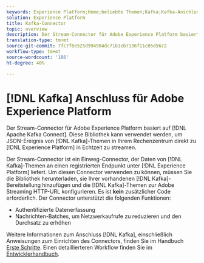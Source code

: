 ```yaml
---
keywords: Experience Platform;Home;beliebte Themen;Kafka;Kafka-Anschluss;Kafka;
solution: Experience Platform
title: Kafka-Connector
topic: overview
description: Der Stream-Connector für Adobe Experience Platform basiert auf Apache Kafka Connect. Mit dieser Bibliothek können Sie JSON-Ereignisse von Kafka-Themen in Ihrem Rechenzentrum in Echtzeit direkt an Experience Platform zu streamen.
translation-type: tm+mt
source-git-commit: 7fc7f0e525d994904dc71b1eb7136f11c05d5672
workflow-type: tm+mt
source-wordcount: '186'
ht-degree: 40%

---
```



# [!DNL Kafka] Anschluss für Adobe Experience Platform

Der Stream-Connector für Adobe Experience Platform basiert auf [!DNL Apache Kafka Connect]. Diese Bibliothek kann verwendet werden, um JSON-Ereignis von [!DNL Kafka]-Themen in Ihrem Rechenzentrum direkt zu [!DNL Experience Platform] in Echtzeit zu streamen.

Der Stream-Connector ist ein Einweg-Connector, der Daten von [!DNL Kafka]-Themen an einen registrierten Endpunkt unter [!DNL Experience Platform] liefert. Um diesen Connector verwenden zu können, müssen Sie die Bibliothek herunterladen, sie Ihrer vorhandenen [!DNL Kafka]-Bereitstellung hinzufügen und die [!DNL Kafka]-Themen zur Adobe Streaming HTTP-URL konfigurieren. Es ist **kein** zusätzlicher Code erforderlich. Der Connector unterstützt die folgenden Funktionen:

- Authentifizierte Datenerfassung
- Nachrichten-Batches, um Netzwerkaufrufe zu reduzieren und den Durchsatz zu erhöhen

Weitere Informationen zum Anschluss [!DNL Kafka], einschließlich Anweisungen zum Einrichten des Connectors, finden Sie im Handbuch [Erste Schritte](https://github.com/adobe/experience-platform-streaming-connect). Einen detaillierteren Workflow finden Sie im [Entwicklerhandbuch](https://www.adobe.com/go/kafka-connector-developer-guide).